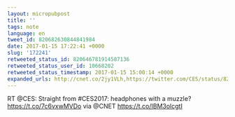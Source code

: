 ```yaml
---
layout: micropubpost
title: ''
tags: note
language: en
tweet_id: 820682630844841984
date: 2017-01-15 17:22:41 +0000
slug: '172241'
retweeted_status_id: 820646781914587136
retweeted_status_user_id: 10668202
retweeted_status_timestamp: 2017-01-15 15:00:14 +0000
expanded_urls: http://cnet.co/2jy1VLh,https://twitter.com/CES/status/820646781914587136/photo/1,http://cnet.co/2jy1VLh,https://twitter.com/CES/status/820646781914587136/photo/1
---
```

RT @CES: Straight from #CES2017: headphones with a muzzle? https://t.co/7c6vxwMVDo via @CNET https://t.co/IBM3olcgtI
